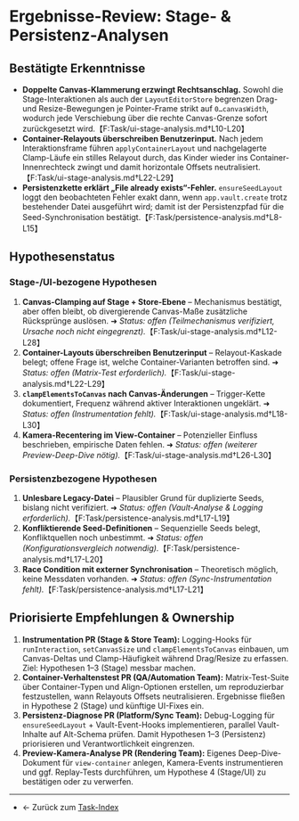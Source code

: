# Ergebnisse-Review: Stage- & Persistenz-Analysen

## Bestätigte Erkenntnisse
- **Doppelte Canvas-Klammerung erzwingt Rechtsanschlag.** Sowohl die Stage-Interaktionen als auch der `LayoutEditorStore` begrenzen Drag- und Resize-Bewegungen je Pointer-Frame strikt auf `0…canvasWidth`, wodurch jede Verschiebung über die rechte Canvas-Grenze sofort zurückgesetzt wird.【F:Task/ui-stage-analysis.md†L10-L20】
- **Container-Relayouts überschreiben Benutzerinput.** Nach jedem Interaktionsframe führen `applyContainerLayout` und nachgelagerte Clamp-Läufe ein stilles Relayout durch, das Kinder wieder ins Container-Innenrechteck zwingt und damit horizontale Offsets neutralisiert.【F:Task/ui-stage-analysis.md†L22-L29】
- **Persistenzkette erklärt „File already exists“-Fehler.** `ensureSeedLayout` loggt den beobachteten Fehler exakt dann, wenn `app.vault.create` trotz bestehender Datei ausgeführt wird; damit ist der Persistenzpfad für die Seed-Synchronisation bestätigt.【F:Task/persistence-analysis.md†L8-L15】

## Hypothesenstatus
### Stage-/UI-bezogene Hypothesen
1. **Canvas-Clamping auf Stage + Store-Ebene** – Mechanismus bestätigt, aber offen bleibt, ob divergierende Canvas-Maße zusätzliche Rücksprünge auslösen. ➜ *Status: offen (Teilmechanismus verifiziert, Ursache noch nicht eingegrenzt).*【F:Task/ui-stage-analysis.md†L12-L28】
2. **Container-Layouts überschreiben Benutzerinput** – Relayout-Kaskade belegt; offene Frage ist, welche Container-Varianten betroffen sind. ➜ *Status: offen (Matrix-Test erforderlich).*【F:Task/ui-stage-analysis.md†L22-L29】
3. **`clampElementsToCanvas` nach Canvas-Änderungen** – Trigger-Kette dokumentiert, Frequenz während aktiver Interaktionen ungeklärt. ➜ *Status: offen (Instrumentation fehlt).*【F:Task/ui-stage-analysis.md†L18-L30】
4. **Kamera-Recentering im View-Container** – Potenzieller Einfluss beschrieben, empirische Daten fehlen. ➜ *Status: offen (weiterer Preview-Deep-Dive nötig).*【F:Task/ui-stage-analysis.md†L26-L30】

### Persistenzbezogene Hypothesen
1. **Unlesbare Legacy-Datei** – Plausibler Grund für duplizierte Seeds, bislang nicht verifiziert. ➜ *Status: offen (Vault-Analyse & Logging erforderlich).*【F:Task/persistence-analysis.md†L17-L19】
2. **Konfliktierende Seed-Definitionen** – Sequenzielle Seeds belegt, Konfliktquellen noch unbestimmt. ➜ *Status: offen (Konfigurationsvergleich notwendig).*【F:Task/persistence-analysis.md†L17-L20】
3. **Race Condition mit externer Synchronisation** – Theoretisch möglich, keine Messdaten vorhanden. ➜ *Status: offen (Sync-Instrumentation fehlt).*【F:Task/persistence-analysis.md†L17-L21】

## Priorisierte Empfehlungen & Ownership
1. **Instrumentation PR (Stage & Store Team):** Logging-Hooks für `runInteraction`, `setCanvasSize` und `clampElementsToCanvas` einbauen, um Canvas-Deltas und Clamp-Häufigkeit während Drag/Resize zu erfassen. Ziel: Hypothesen 1–3 (Stage) messbar machen.
2. **Container-Verhaltenstest PR (QA/Automation Team):** Matrix-Test-Suite über Container-Typen und Align-Optionen erstellen, um reproduzierbar festzustellen, wann Relayouts Offsets neutralisieren. Ergebnisse fließen in Hypothese 2 (Stage) und künftige UI-Fixes ein.
3. **Persistenz-Diagnose PR (Platform/Sync Team):** Debug-Logging für `ensureSeedLayout` + Vault-Event-Hooks implementieren, parallel Vault-Inhalte auf Alt-Schema prüfen. Damit Hypothesen 1–3 (Persistenz) priorisieren und Verantwortlichkeit eingrenzen.
4. **Preview-Kamera-Analyse PR (Rendering Team):** Eigenes Deep-Dive-Dokument für `view-container` anlegen, Kamera-Events instrumentieren und ggf. Replay-Tests durchführen, um Hypothese 4 (Stage/UI) zu bestätigen oder zu verwerfen.

---
- ← Zurück zum [Task-Index](./README.md)
